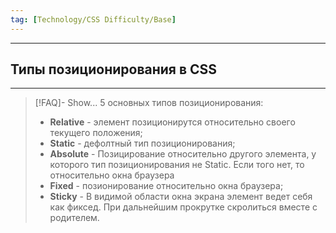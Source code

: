 ```yaml
---
tag: [Technology/CSS Difficulty/Base]
---
```

----
## Типы позиционирования в CSS
----
> [!FAQ]- Show...
> 5 основных типов позиционирования:
> - **Relative** - элемент позиционирутся относительно своего текущего положения;
> - **Static** - дефолтный тип позиционирования;
> - **Absolute** - Позицирование относительно другого элемента, у которого тип позиционирования не Static. Если того нет, то относительно окна браузера 
> - **Fixed** - позионирование относительно окна браузера;
> - **Sticky** - В видимой области окна экрана элемент ведет себя как фиксед. При дальнейшим прокрутке скролиться вместе с родителем. 
